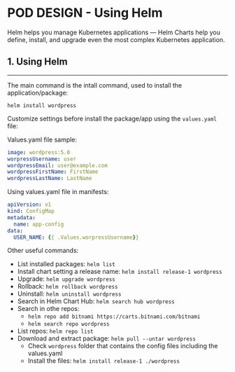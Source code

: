 # POD DESIGN - Using Helm

Helm helps you manage Kubernetes applications — Helm Charts help you define, install, and upgrade even the most complex Kubernetes application.

## **1. Using Helm**
---

The main command is the intall command, used to install the application/package:

`helm install wordpress`

Customize settings before install the package/app using the `values.yaml` file:

Values.yaml file sample:

```yaml
image: wordpress:5.0
worpressUsername: user
wordpressEmail: user@example.com
wordpressFirstName: FirstName
wordpressLastName: LastName
```

Using values.yaml file in manifests:

```yaml
apiVersion: v1
kind: ConfigMap
metadata:
  name: app-config
data:
  USER_NAME: {{ .Values.worpressUsername}}
```

Other useful commands:

* List installed packages: `helm list`
* Install chart setting a release name: `helm install release-1 wordpress`
* Upgrade: `helm upgrade wordpress`
* Rollback: `helm rollback wordpress`
* Uninstall: `helm uninstall wordpress`
* Search in Helm Chart Hub: `helm search hub wordpress`
* Search in othe repos:
  * `helm repo add bitnami https://carts.bitnami.com/bitnami`
  * `helm search repo wordpress`
* List repos: `helm repo list`
* Download and extract package: `helm pull --untar wordpress`
  * Check `wordpress` folder that contains the config files including the values.yaml
  * Install the files: `helm install release-1 ./wordpress`
